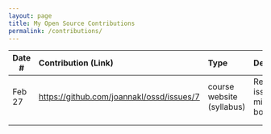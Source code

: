 ```yaml
---
layout: page
title: My Open Source Contributions
permalink: /contributions/
---
```


<!--
Type of the contribution should be "Wikipedia edit", "OpenStreet Map feature", "Documentation", "Course website", "Blog",
"Browser Add-on", etc.

The description should include a brief summary of what you did.

The link should bring us to a public page that shows your contribution. 

Replace the first row with your own contribution. 

-->





| Date #       | Contribution (Link)  | Type  | Description |
|---|:---|:---|:---|
| Feb 27   | https://github.com/joannakl/ossd/issues/7    | course website (syllabus)    |   Reported issue about missing book cover    |
|     |     |     |      |
|     |     |     |      |
